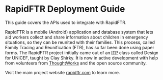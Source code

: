 # RapidFTR Deployment Guide

This guide covers the APIs used to integrate with RapidFTR.

RapidFTR is a mobile (Android) application and database system that lets aid workers collect and share information about children in emergency situations, so they can be reunited with their families. This process, called Family Tracing and Reunification (FTR), has so far been done using paper forms. The RapidFTR project initially came out of an [ITP](http://itp.nyu.edu) class called Design for UNICEF, taught by Clay Shirky.  It is now in active development with help from volunteers from [ThoughtWorks](http://thoughtworks.com) and the open source community.

Visit the main project website [rapidftr.com](//rapidftr.com) to learn more.

